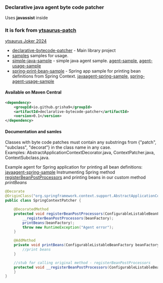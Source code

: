 ### Declarative java agent byte code patcher   
Uses **javassist** inside

### It is fork from [ytsaurus-patch](https://github.com/ytsaurus/ytsaurus-spyt/blob/main/spark-patch/src/main/java/tech/ytsaurus/spyt/patch/)
[ytsaurus Joker 2024](https://vkvideo.ru/playlist/-796_56/video-796_456240553)


- [declarative-bytecode-patcher](.) - Main library project
- [samples](samples) samples for usage. 
- [simple-java-sample](samples/simple-java-sample) - simple java agent sample. [agent-sample](samples/simple-java-sample/javaagent-simple), [agent-usage-sample](samples/simple-java-sample/javaagent-simple-app)
- [spring-print-bean-sample](samples/spring-print-bean-sample) - Spring app sample for printing bean definitions from Spring Context. [javaagent-spring-sample](samples/spring-print-bean-sample/javaagent-spring), [spring-agent-usage-sample](samples/spring-print-bean-sample/spring-print-bean)

#### Available on Maven Central   
```xml
<dependency>
    <groupId>io.github.grisha9</groupId>
    <artifactId>declarative-bytecode-patcher</artifactId>
    <version>0.1</version>
</dependency>
```

#### Documentation and samles

Classes with byte code patches must contain any substrings from {"patch", "subclass", "decorat"} in the class name in any case.   
Examples: AbstractApplicationContextDecorator.java, ContextPatcher.java, ContextSubclass.java.

Example agent for Spring application for printing all bean definitions: [javaagent-spring-sample](samples/spring-print-bean-sample/javaagent-spring) 
Instrumenting Spring method [registerBeanPostProcessors](https://github.com/spring-projects/spring-framework/blob/3.0.x/org.springframework.context/src/main/java/org/springframework/context/support/AbstractApplicationContext.java#L410) and printing beans in our custom method *printBeans*
```java
@Decorate
@OriginClass("org.springframework.context.support.AbstractApplicationContext")
public class SpringContextPatcher {

    @DecoratedMethod
    protected void registerBeanPostProcessors(ConfigurableListableBeanFactory beanFactory) {
        __registerBeanPostProcessors(beanFactory);
        printBeans(beanFactory);
        throw new RuntimeException("Agent error");
    }

    @AddMethod
    private void printBeans(ConfigurableListableBeanFactory beanFactory) {
        //print beans
    }

    //stub for calling original method - registerBeanPostProcessors
    protected void __registerBeanPostProcessors(ConfigurableListableBeanFactory beanFactory) {
    }
}
```